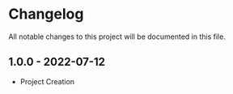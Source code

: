 # Changelog

All notable changes to this project will be documented in this file.

## 1.0.0 - 2022-07-12

- Project Creation

